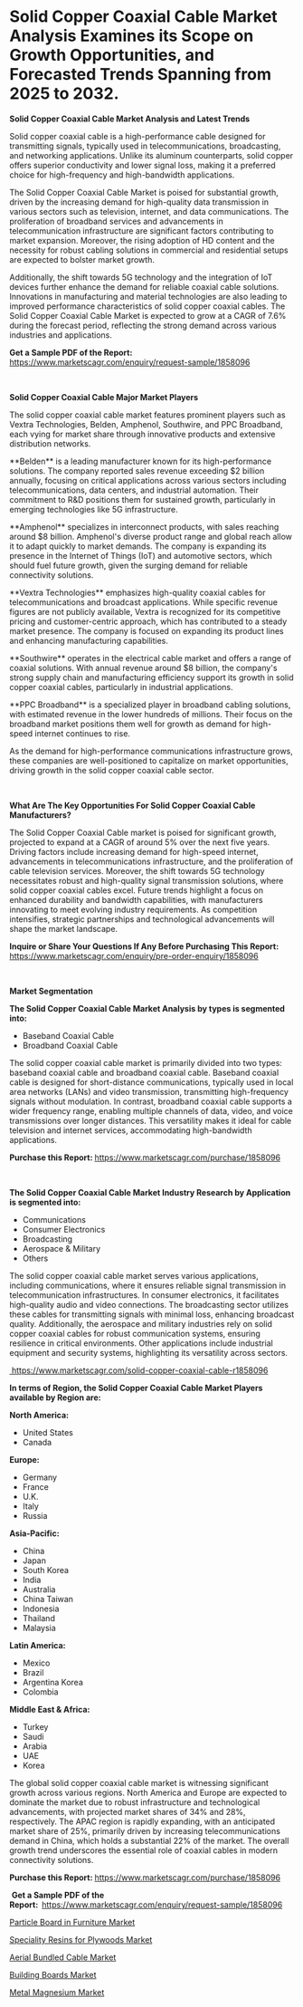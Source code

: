 <p><h1>Solid Copper Coaxial Cable Market Analysis Examines its Scope on Growth Opportunities, and Forecasted Trends Spanning from 2025 to 2032.</h1></p><p><strong>Solid Copper Coaxial Cable Market Analysis and Latest Trends</strong></p>
<p><p>Solid copper coaxial cable is a high-performance cable designed for transmitting signals, typically used in telecommunications, broadcasting, and networking applications. Unlike its aluminum counterparts, solid copper offers superior conductivity and lower signal loss, making it a preferred choice for high-frequency and high-bandwidth applications. </p><p>The Solid Copper Coaxial Cable Market is poised for substantial growth, driven by the increasing demand for high-quality data transmission in various sectors such as television, internet, and data communications. The proliferation of broadband services and advancements in telecommunication infrastructure are significant factors contributing to market expansion. Moreover, the rising adoption of HD content and the necessity for robust cabling solutions in commercial and residential setups are expected to bolster market growth.</p><p>Additionally, the shift towards 5G technology and the integration of IoT devices further enhance the demand for reliable coaxial cable solutions. Innovations in manufacturing and material technologies are also leading to improved performance characteristics of solid copper coaxial cables. The Solid Copper Coaxial Cable Market is expected to grow at a CAGR of 7.6% during the forecast period, reflecting the strong demand across various industries and applications.</p></p>
<p><strong>Get a Sample PDF of the Report:&nbsp;</strong> <a href="https://www.marketscagr.com/enquiry/request-sample/1858096?utm_campaign=1995&utm_medium=2&utm_source=Github&utm_content=ia&utm_term=30012025&utm_id=solid-copper-coaxial-cable">https://www.marketscagr.com/enquiry/request-sample/1858096</a></p>
<p>&nbsp;</p>
<p><strong>Solid Copper Coaxial Cable Major Market Players</strong></p>
<p><p>The solid copper coaxial cable market features prominent players such as Vextra Technologies, Belden, Amphenol, Southwire, and PPC Broadband, each vying for market share through innovative products and extensive distribution networks.</p><p>**Belden** is a leading manufacturer known for its high-performance solutions. The company reported sales revenue exceeding $2 billion annually, focusing on critical applications across various sectors including telecommunications, data centers, and industrial automation. Their commitment to R&D positions them for sustained growth, particularly in emerging technologies like 5G infrastructure.</p><p>**Amphenol** specializes in interconnect products, with sales reaching around $8 billion. Amphenol's diverse product range and global reach allow it to adapt quickly to market demands. The company is expanding its presence in the Internet of Things (IoT) and automotive sectors, which should fuel future growth, given the surging demand for reliable connectivity solutions.</p><p>**Vextra Technologies** emphasizes high-quality coaxial cables for telecommunications and broadcast applications. While specific revenue figures are not publicly available, Vextra is recognized for its competitive pricing and customer-centric approach, which has contributed to a steady market presence. The company is focused on expanding its product lines and enhancing manufacturing capabilities.</p><p>**Southwire** operates in the electrical cable market and offers a range of coaxial solutions. With annual revenue around $8 billion, the company's strong supply chain and manufacturing efficiency support its growth in solid copper coaxial cables, particularly in industrial applications.</p><p>**PPC Broadband** is a specialized player in broadband cabling solutions, with estimated revenue in the lower hundreds of millions. Their focus on the broadband market positions them well for growth as demand for high-speed internet continues to rise.</p><p>As the demand for high-performance communications infrastructure grows, these companies are well-positioned to capitalize on market opportunities, driving growth in the solid copper coaxial cable sector.</p></p>
<p>&nbsp;</p>
<p><strong>What Are The Key Opportunities For Solid Copper Coaxial Cable Manufacturers?</strong></p>
<p><p>The Solid Copper Coaxial Cable market is poised for significant growth, projected to expand at a CAGR of around 5% over the next five years. Driving factors include increasing demand for high-speed internet, advancements in telecommunications infrastructure, and the proliferation of cable television services. Moreover, the shift towards 5G technology necessitates robust and high-quality signal transmission solutions, where solid copper coaxial cables excel. Future trends highlight a focus on enhanced durability and bandwidth capabilities, with manufacturers innovating to meet evolving industry requirements. As competition intensifies, strategic partnerships and technological advancements will shape the market landscape.</p></p>
<p><strong>Inquire or Share Your Questions If Any Before Purchasing This Report:</strong> <a href="https://www.marketscagr.com/enquiry/pre-order-enquiry/1858096?utm_campaign=1995&utm_medium=2&utm_source=Github&utm_content=ia&utm_term=30012025&utm_id=solid-copper-coaxial-cable">https://www.marketscagr.com/enquiry/pre-order-enquiry/1858096</a></p>
<p>&nbsp;</p>
<p><strong>Market Segmentation</strong></p>
<p><strong>The Solid Copper Coaxial Cable Market Analysis by types is segmented into:</strong></p>
<p><ul><li>Baseband Coaxial Cable</li><li>Broadband Coaxial Cable</li></ul></p>
<p><p>The solid copper coaxial cable market is primarily divided into two types: baseband coaxial cable and broadband coaxial cable. Baseband coaxial cable is designed for short-distance communications, typically used in local area networks (LANs) and video transmission, transmitting high-frequency signals without modulation. In contrast, broadband coaxial cable supports a wider frequency range, enabling multiple channels of data, video, and voice transmissions over longer distances. This versatility makes it ideal for cable television and internet services, accommodating high-bandwidth applications.</p></p>
<p><strong>Purchase this Report:&nbsp;</strong><a href="https://www.marketscagr.com/purchase/1858096?utm_campaign=1995&utm_medium=2&utm_source=Github&utm_content=ia&utm_term=30012025&utm_id=solid-copper-coaxial-cable">https://www.marketscagr.com/purchase/1858096</a></p>
<p>&nbsp;</p>
<p><strong>The Solid Copper Coaxial Cable Market Industry Research by Application is segmented into:</strong></p>
<p><ul><li>Communications</li><li>Consumer Electronics</li><li>Broadcasting</li><li>Aerospace & Military</li><li>Others</li></ul></p>
<p><p>The solid copper coaxial cable market serves various applications, including communications, where it ensures reliable signal transmission in telecommunication infrastructures. In consumer electronics, it facilitates high-quality audio and video connections. The broadcasting sector utilizes these cables for transmitting signals with minimal loss, enhancing broadcast quality. Additionally, the aerospace and military industries rely on solid copper coaxial cables for robust communication systems, ensuring resilience in critical environments. Other applications include industrial equipment and security systems, highlighting its versatility across sectors.</p></p>
<p><a href="https://www.marketscagr.com/solid-copper-coaxial-cable-r1858096?utm_campaign=1995&utm_medium=2&utm_source=Github&utm_content=ia&utm_term=30012025&utm_id=solid-copper-coaxial-cable">&nbsp;https://www.marketscagr.com/solid-copper-coaxial-cable-r1858096</a></p>
<p><strong>In terms of Region, the Solid Copper Coaxial Cable Market Players available by Region are:</strong></p>
<p>
    <p> <strong> North America: </strong>
        <ul>
            <li>United States</li>
            <li>Canada</li>
        </ul>
        </p> 
    <p> <strong> Europe: </strong>
        <ul>
            <li>Germany</li>
            <li>France</li>
            <li>U.K.</li>
            <li>Italy</li>
            <li>Russia</li>
        </ul>
        </p> 
    <p> <strong> Asia-Pacific: </strong>
        <ul>
            <li>China</li>
            <li>Japan</li>
            <li>South Korea</li>
            <li>India</li>
            <li>Australia</li>
            <li>China Taiwan</li>
            <li>Indonesia</li>
            <li>Thailand</li>
            <li>Malaysia</li>
        </ul>
        </p> 
    <p> <strong> Latin America: </strong>
        <ul>
            <li>Mexico</li>
            <li>Brazil</li>
            <li>Argentina Korea</li>
            <li>Colombia</li>
        </ul>
        </p> 
    <p> <strong> Middle East & Africa: </strong>
        <ul>
            <li>Turkey</li>
            <li>Saudi</li>
            <li>Arabia</li>
            <li>UAE</li>
            <li>Korea</li>
        </ul>
    </p>
    </p>
<p><p>The global solid copper coaxial cable market is witnessing significant growth across various regions. North America and Europe are expected to dominate the market due to robust infrastructure and technological advancements, with projected market shares of 34% and 28%, respectively. The APAC region is rapidly expanding, with an anticipated market share of 25%, primarily driven by increasing telecommunications demand in China, which holds a substantial 22% of the market. The overall growth trend underscores the essential role of coaxial cables in modern connectivity solutions.</p></p>
<p><strong>Purchase this Report: </strong><a href="https://www.marketscagr.com/purchase/1858096?utm_campaign=1995&utm_medium=2&utm_source=Github&utm_content=ia&utm_term=30012025&utm_id=solid-copper-coaxial-cable">https://www.marketscagr.com/purchase/1858096</a></p>
<p>&nbsp;<strong>Get a Sample PDF of the Report:&nbsp;&nbsp;</strong><a href="https://www.marketscagr.com/enquiry/request-sample/1858096?utm_campaign=1995&utm_medium=2&utm_source=Github&utm_content=ia&utm_term=30012025&utm_id=solid-copper-coaxial-cable">https://www.marketscagr.com/enquiry/request-sample/1858096</a></p>
<p><strong></strong></p>
<p><p><a href="https://www.linkedin.com/pulse/extensive-analysis-particle-board-furniture-market-anticipated-f6y5f?utm_campaign=1995&utm_medium=2&utm_source=Github&utm_content=ia&utm_term=30012025&utm_id=solid-copper-coaxial-cable">Particle Board in Furniture Market</a></p><p><a href="https://www.linkedin.com/pulse/speciality-resins-plywoods-market-report-analyzing-size-53oce?utm_campaign=1995&utm_medium=2&utm_source=Github&utm_content=ia&utm_term=30012025&utm_id=solid-copper-coaxial-cable">Speciality Resins for Plywoods Market</a></p><p><a href="https://github.com/njockebogris/Market-Research-Report-List-1/blob/main/aerial-bundled-cable-market.md?utm_campaign=1995&utm_medium=2&utm_source=Github&utm_content=ia&utm_term=30012025&utm_id=solid-copper-coaxial-cable">Aerial Bundled Cable Market</a></p><p><a href="https://www.linkedin.com/pulse/building-boards-market-size-trends-opportunities-challenges-qvkge?utm_campaign=1995&utm_medium=2&utm_source=Github&utm_content=ia&utm_term=30012025&utm_id=solid-copper-coaxial-cable">Building Boards Market</a></p><p><a href="https://github.com/raffadongraffadong/Market-Research-Report-List-1/blob/main/metal-magnesium-market.md?utm_campaign=1995&utm_medium=2&utm_source=Github&utm_content=ia&utm_term=30012025&utm_id=solid-copper-coaxial-cable">Metal Magnesium Market</a></p></p>